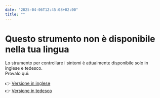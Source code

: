 ```yaml
---
date: "2025-04-06T12:45:08+02:00"
title: ""
---
```


# Questo strumento non è disponibile nella tua lingua

Lo strumento per controllare i sintomi è attualmente disponibile solo in inglese e tedesco.  
Provalo qui:

👉 [Versione in inglese](/aura-symptom-check/)  
👉 [Versione in tedesco](/de/aura-symptom-check/)
